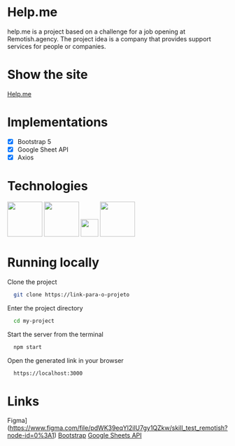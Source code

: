 # Help.me

help.me is a project based on a challenge for a job opening at Remotish.agency. The project idea is a company that provides support services for people or companies.

# Show the site

[Help.me](https://filipealvesprg.github.io/help.me/)

# Implementations

- [x] Bootstrap 5
- [x] Google Sheet API
- [x] Axios

# Technologies
<p align="left">
  <img src= "https://d33wubrfki0l68.cloudfront.net/554c3b0e09cf167f0281fda839a5433f2040b349/ecfc9/img/header_logo.svg" width="80">
  <img src= "https://upload.wikimedia.org/wikipedia/commons/thumb/b/b2/Bootstrap_logo.svg/512px-Bootstrap_logo.svg.png" width="80">
  <img src= "https://upload.wikimedia.org/wikipedia/commons/3/33/Figma-logo.svg" width="40">
  <img src= "https://upload.wikimedia.org/wikipedia/commons/thumb/9/9a/Visual_Studio_Code_1.35_icon.svg/2048px-Visual_Studio_Code_1.35_icon.svg.png" width="80">
</p>

# Running locally

Clone the project

```bash
  git clone https://link-para-o-projeto
```

Enter the project directory

```bash
  cd my-project
```

Start the server from the terminal

```bash
  npm start
```

Open the generated link in your browser

```bash
  https://localhost:3000
```

# Links
Figma](https://www.figma.com/file/pdWK39eqYl2ilU7gy1QZkw/skill_test_remotish?node-id=0%3A1)
[Bootstrap](https://getbootstrap.com/)
[Google Sheets API](https://developers.google.com/sheets/api)




